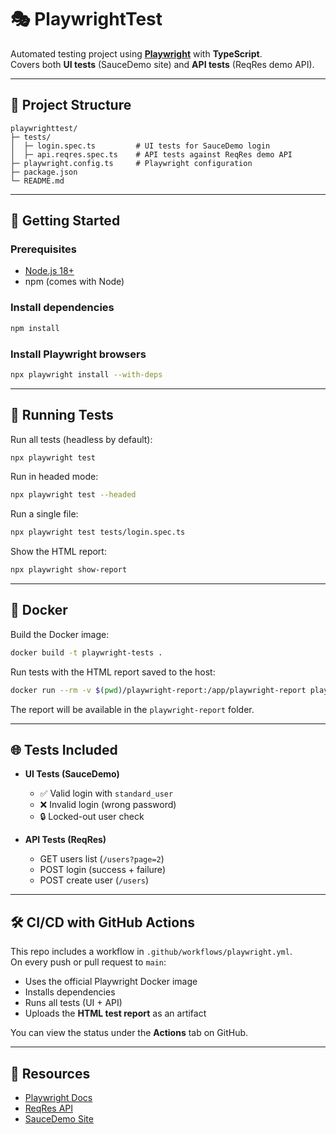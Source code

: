 # 🎭 PlaywrightTest

Automated testing project using **[Playwright](https://playwright.dev/)** with **TypeScript**.  
Covers both **UI tests** (SauceDemo site) and **API tests** (ReqRes demo API).

---

## 📂 Project Structure

```
playwrighttest/
├─ tests/
│  ├─ login.spec.ts         # UI tests for SauceDemo login
│  ├─ api.reqres.spec.ts    # API tests against ReqRes demo API
├─ playwright.config.ts     # Playwright configuration
├─ package.json
└─ README.md
```

---

## 🚀 Getting Started

### Prerequisites
- [Node.js 18+](https://nodejs.org/en/)
- npm (comes with Node)

### Install dependencies
```bash
npm install
```

### Install Playwright browsers
```bash
npx playwright install --with-deps
```

---

## 🧪 Running Tests

Run all tests (headless by default):
```bash
npx playwright test
```

Run in headed mode:
```bash
npx playwright test --headed
```

Run a single file:
```bash
npx playwright test tests/login.spec.ts
```

Show the HTML report:
```bash
npx playwright show-report
```

---

## 🐳 Docker

Build the Docker image:

```bash
docker build -t playwright-tests .
```

Run tests with the HTML report saved to the host:

```bash
docker run --rm -v $(pwd)/playwright-report:/app/playwright-report playwright-tests
```

The report will be available in the `playwright-report` folder.

---

## 🌐 Tests Included

- **UI Tests (SauceDemo)**  
  - ✅ Valid login with `standard_user`  
  - ❌ Invalid login (wrong password)  
  - 🔒 Locked-out user check  

- **API Tests (ReqRes)**  
  - GET users list (`/users?page=2`)  
  - POST login (success + failure)  
  - POST create user (`/users`)  

---

## 🛠 CI/CD with GitHub Actions

This repo includes a workflow in `.github/workflows/playwright.yml`.  
On every push or pull request to `main`:
- Uses the official Playwright Docker image
- Installs dependencies
- Runs all tests (UI + API)
- Uploads the **HTML test report** as an artifact  

You can view the status under the **Actions** tab on GitHub.

---

## 📖 Resources
- [Playwright Docs](https://playwright.dev/docs/intro)
- [ReqRes API](https://reqres.in/)
- [SauceDemo Site](https://www.saucedemo.com/)

